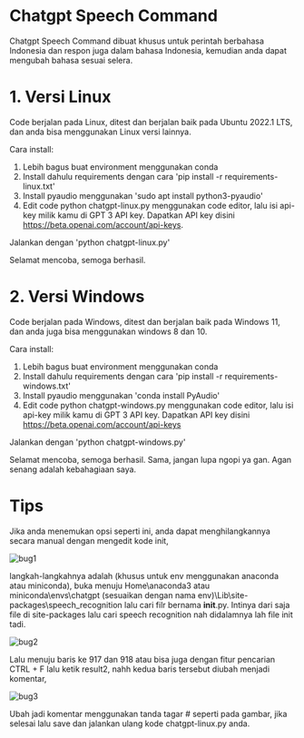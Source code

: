# Chatgpt Speech Command 

Chatgpt Speech Command dibuat khusus untuk perintah berbahasa Indonesia dan respon juga dalam bahasa Indonesia, kemudian anda dapat mengubah bahasa sesuai selera.

# 1. Versi Linux

Code berjalan pada Linux, ditest dan berjalan baik pada Ubuntu 2022.1 LTS, dan anda bisa menggunakan Linux versi lainnya. 

Cara install:
1. Lebih bagus buat environment menggunakan conda
2. Install dahulu requirements dengan cara 'pip install -r requirements-linux.txt'
3. Install pyaudio menggunakan 'sudo apt install python3-pyaudio'
4. Edit code python chatgpt-linux.py menggunakan code editor, lalu isi api-key milik kamu di GPT 3 API key. Dapatkan API key disini https://beta.openai.com/account/api-keys.

Jalankan dengan 'python chatgpt-linux.py' 

Selamat mencoba, semoga berhasil. 

# 2. Versi Windows

Code berjalan pada Windows, ditest dan berjalan baik pada Windows 11, dan anda juga bisa menggunakan windows 8 dan 10. 

Cara install:
1. Lebih bagus buat environment menggunakan conda
2. Install dahulu requirements dengan cara 'pip install -r requirements-windows.txt'
3. Install pyaudio menggunakan 'conda install PyAudio'
4. Edit code python chatgpt-windows.py menggunakan code editor, lalu isi api-key milik kamu di GPT 3 API key. Dapatkan API key disini https://beta.openai.com/account/api-keys

Jalankan dengan 'python chatgpt-windows.py' 

Selamat mencoba, semoga berhasil. Sama, jangan lupa ngopi ya gan. Agan senang adalah kebahagiaan saya.

# Tips
Jika anda menemukan opsi seperti ini, anda dapat menghilangkannya secara manual dengan mengedit kode init,

![bug1](https://user-images.githubusercontent.com/17795544/216879367-467d1aca-ac4b-4a82-ae14-0f489571d192.jpg)

langkah-langkahnya adalah (khusus untuk env menggunakan anaconda atau miniconda), buka menuju Home\anaconda3 atau miniconda\envs\chatgpt (sesuaikan dengan nama env)\Lib\site-packages\speech_recognition lalu cari filr bernama __init__.py. Intinya dari saja file di site-packages lalu cari speech recognition nah didalamnya lah file init tadi.

![bug2](https://user-images.githubusercontent.com/17795544/216879946-1e78c2ab-8365-43ab-b68d-2561d6bbf14f.jpg)

Lalu menuju baris ke 917 dan 918 atau bisa juga dengan fitur pencarian CTRL + F lalu ketik result2, nahh kedua baris tersebut diubah menjadi komentar,

![bug3](https://user-images.githubusercontent.com/17795544/216880356-779cab3b-4bfd-4163-867f-34f47d9ac22b.jpg)

Ubah jadi komentar menggunakan tanda tagar # seperti pada gambar, jika selesai lalu save dan jalankan ulang kode chatgpt-linux.py anda.

